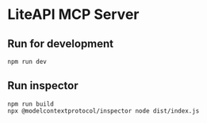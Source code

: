 # LiteAPI MCP Server

## Run for development

```
npm run dev
```

## Run inspector

```
npm run build
npx @modelcontextprotocol/inspector node dist/index.js
```